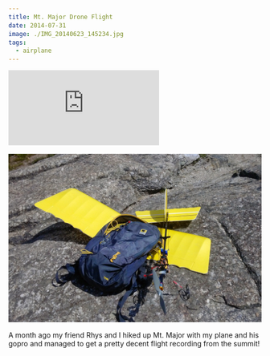 ```yaml
---
title: Mt. Major Drone Flight
date: 2014-07-31
image: ./IMG_20140623_145234.jpg
tags:
  - airplane
---
```


<iframe src="http://www.youtube.com/embed/Ak_TNK0fq_M" frameborder="0" allowfullscreen></iframe>

![](./IMG_20140623_145234.jpg)

A month ago my friend Rhys and I hiked up Mt. Major with my plane and his gopro and managed to get a pretty decent flight recording from the summit!
